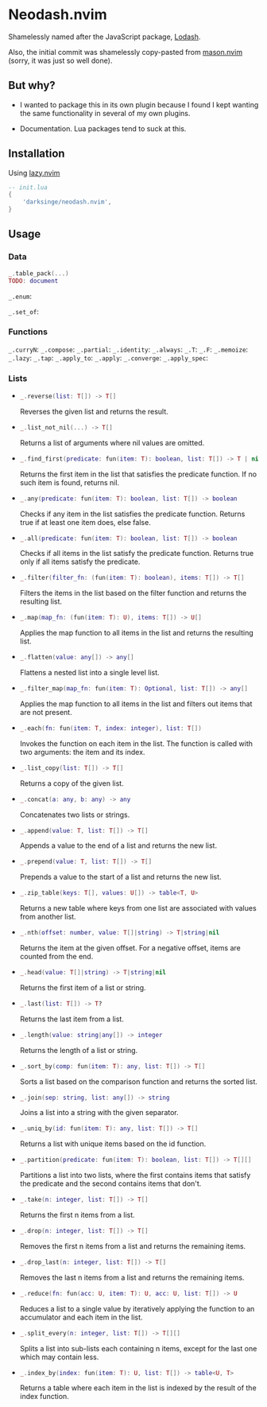 # Neodash.nvim

Shamelessly named after the JavaScript package, [Lodash](https://lodash.com).

Also, the initial commit was shamelessly copy-pasted from
[mason.nvim](https://github.com/williamboman/mason.nvim/tree/f7f81ab41b153e2902ebded401a8a0a6abe28607/lua/mason-core/functional)
(sorry, it was just so well done).

## But why?

- I wanted to package this in its own plugin because I found I kept wanting the
  same functionality in several of my own plugins.

- Documentation. Lua packages tend to suck at this.

## Installation

Using [lazy.nvim](https://github.com/folke/lazy.nvim)

```lua
-- init.lua
{
    'darksinge/neodash.nvim',
}
```

## Usage

### Data

```lua
_.table_pack(...)
TODO: document
```

`_.enum`:

`_.set_of`:

### Functions

`_.curryN`:
`_.compose`:
`_.partial`:
`_.identity`:
`_.always`:
`_.T`:
`_.F`:
`_.memoize`:
`_.lazy`:
`_.tap`:
`_.apply_to`:
`_.apply`:
`_.converge`:
`_.apply_spec`:

### Lists

- ```lua
  _.reverse(list: T[]) -> T[]
  ```

  Reverses the given list and returns the result.

- ```lua
  _.list_not_nil(...) -> T[]
  ```

  Returns a list of arguments where nil values are omitted.

- ```lua
  _.find_first(predicate: fun(item: T): boolean, list: T[]) -> T | nil
  ```

  Returns the first item in the list that satisfies the predicate function. If no such item is found, returns nil.

- ```lua
  _.any(predicate: fun(item: T): boolean, list: T[]) -> boolean
  ```

  Checks if any item in the list satisfies the predicate function. Returns true if at least one item does, else false.

- ```lua
  _.all(predicate: fun(item: T): boolean, list: T[]) -> boolean
  ```

  Checks if all items in the list satisfy the predicate function. Returns true only if all items satisfy the predicate.

- ```lua
  _.filter(filter_fn: (fun(item: T): boolean), items: T[]) -> T[]
  ```

  Filters the items in the list based on the filter function and returns the resulting list.

- ```lua
  _.map(map_fn: (fun(item: T): U), items: T[]) -> U[]
  ```

  Applies the map function to all items in the list and returns the resulting list.

- ```lua
  _.flatten(value: any[]) -> any[]
  ```

  Flattens a nested list into a single level list.

- ```lua
  _.filter_map(map_fn: fun(item: T): Optional, list: T[]) -> any[]
  ```

  Applies the map function to all items in the list and filters out items that are not present.

- ```lua
  _.each(fn: fun(item: T, index: integer), list: T[])
  ```

  Invokes the function on each item in the list. The function is called with two arguments: the item and its index.

- ```lua
  _.list_copy(list: T[]) -> T[]
  ```

  Returns a copy of the given list.

- ```lua
  _.concat(a: any, b: any) -> any
  ```

  Concatenates two lists or strings.

- ```lua
  _.append(value: T, list: T[]) -> T[]
  ```

  Appends a value to the end of a list and returns the new list.

- ```lua
  _.prepend(value: T, list: T[]) -> T[]
  ```

  Prepends a value to the start of a list and returns the new list.

- ```lua
  _.zip_table(keys: T[], values: U[]) -> table<T, U>
  ```

  Returns a new table where keys from one list are associated with values from another list.

- ```lua
  _.nth(offset: number, value: T[]|string) -> T|string|nil
  ```

  Returns the item at the given offset. For a negative offset, items are counted from the end.

- ```lua
  _.head(value: T[]|string) -> T|string|nil
  ```

  Returns the first item of a list or string.

- ```lua
  _.last(list: T[]) -> T?
  ```

  Returns the last item from a list.

- ```lua
  _.length(value: string|any[]) -> integer
  ```

  Returns the length of a list or string.

- ```lua
  _.sort_by(comp: fun(item: T): any, list: T[]) -> T[]
  ```

  Sorts a list based on the comparison function and returns the sorted list.

- ```lua
  _.join(sep: string, list: any[]) -> string
  ```

  Joins a list into a string with the given separator.

- ```lua
  _.uniq_by(id: fun(item: T): any, list: T[]) -> T[]
  ```

  Returns a list with unique items based on the id function.

- ```lua
  _.partition(predicate: fun(item: T): boolean, list: T[]) -> T[][]
  ```

  Partitions a list into two lists, where the first contains items that satisfy the predicate and the second contains items that don't.

- ```lua
  _.take(n: integer, list: T[]) -> T[]
  ```

  Returns the first n items from a list.

- ```lua
  _.drop(n: integer, list: T[]) -> T[]
  ```

  Removes the first n items from a list and returns the remaining items.

- ```lua
  _.drop_last(n: integer, list: T[]) -> T[]
  ```

  Removes the last n items from a list and returns the remaining items.

- ```lua
  _.reduce(fn: fun(acc: U, item: T): U, acc: U, list: T[]) -> U
  ```

  Reduces a list to a single value by iteratively applying the function to an accumulator and each item in the list.

- ```lua
  _.split_every(n: integer, list: T[]) -> T[][]
  ```

  Splits a list into sub-lists each containing n items, except for the last one which may contain less.

- ```lua
  _.index_by(index: fun(item: T): U, list: T[]) -> table<U, T>
  ```

  Returns a table where each item in the list is indexed by the result of the index function.
